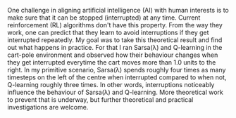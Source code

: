 One challenge in aligning artificial intelligence (AI) with human interests is
to make sure that it can be stopped (interrupted) at any time. Current
reinforcement (RL) algorithms don't have this property. From the way they work,
one can predict that they learn to avoid interruptions if they get interrupted
repeatedly. My goal was to take this theoretical result and find out what
happens in practice. For that I ran Sarsa(λ) and Q-learning in the cart-pole
environment and observed how their behaviour changes when they get interrupted
everytime the cart moves more than $1.0$ units to the right. In my primitive
scenario, Sarsa(λ) spends roughly four times as many timesteps on the left of
the centre when interrupted compared to when not, Q-learning roughly three
times. In other words, interruptions noticeably influence the behaviour of
Sarsa(λ) and Q-learning. More theoretical work to prevent that is underway, but
further theoretical and practical investigations are welcome.
